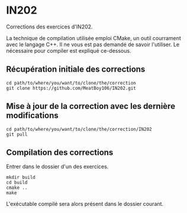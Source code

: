 # IN202

Corrections des exercices d'IN202.

La technique de compilation utilisée emploi CMake, un outil courrament avec le langage C++.
Il ne vous est pas demandé de savoir l'utiliser.
Le nécessaire pour compiler est expliqué ce-dessous.

## Récupération initiale des corrections

```console
cd path/to/where/you/want/to/clone/the/correction
git clone https://github.com/MeatBoy106/IN202.git
```

## Mise à jour de la correction avec les dernière modifications

```console
cd path/to/where/you/want/to/clone/the/correction/IN202
git pull
```

## Compilation des corrections

Entrer dans le dossier d'un des exercices.
```console
mkdir build
cd build
cmake ..
make
```

L'exécutable compilé sera alors présent dans le dossier courant.
